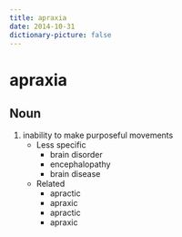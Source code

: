 ```yaml
---
title: apraxia
date: 2014-10-31
dictionary-picture: false
---
```


# apraxia


## Noun

1. inability to make purposeful movements
	- Less specific
		- brain disorder
		- encephalopathy
		- brain disease
	- Related
		- apractic
		- apraxic
		- apractic
		- apraxic
